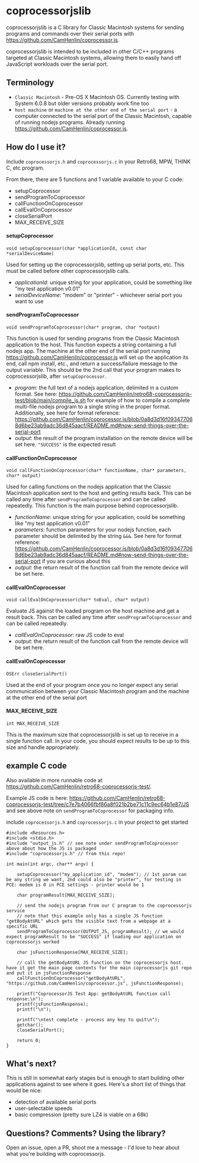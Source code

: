 # coprocessorjslib
coprocessorjslib is a C library for Classic Macintosh systems for sending programs and commands over their serial ports with https://github.com/CamHenlin/coprocessor.js.

coprocessorjslib is intended to be included in other C/C++ programs targeted at Classic Macintosh systems, allowing them to easily hand off JavaScript workloads over the serial port.

## Terminology
- `Classic Macintosh` - Pre-OS X Macintosh OS. Currently testing with System 6.0.8 but older versions probably work fine too
- `host machine` or `machine at the other end of the serial port` - a computer connected to the serial port of the Classic Macintosh, capable of running nodejs programs. Already running https://github.com/CamHenlin/coprocessor.js.

## How do I use it?

Include `coprocessorjs.h` and `coprocessorjs.c` in your Retro68, MPW, THINK C, etc program.

From there, there are 5 functions and 1 variable available to your C code:

- setupCoprocessor
- sendProgramToCoprocessor
- callFunctionOnCoprocessor
- callEvalOnCoprocessor
- closeSerialPort
- MAX_RECEIVE_SIZE

#### setupCoprocessor
`void setupCoprocessor(char *applicationId, const char *serialDeviceName)`

Used for setting up the coprocessorjslib, setting up serial ports, etc. This must be called before other coprocessorjslib calls.

- *applicationId*: unique string for your application, could be something like "my test application v0.01"
- *serialDeviceName*: "modem" or "printer" - whichever serial port you want to use

#### sendProgramToCoprocessor
`void sendProgramToCoprocessor(char* program, char *output)`

This function is used for sending programs from the Classic Macintosh application to the host. This function expects a string containing a full nodejs app. The machine at the other end of the serial port running https://github.com/CamHenlin/coprocessor.js will set up the application its end, call npm install, etc., and return a success/failure message to the output variable. This should be the 2nd call that your program makes to coprocessorjslib, after `setupCoprocessor`.

- *program*: the full text of a nodejs application, delimited in a custom format. See here: https://github.com/CamHenlin/retro68-coprocessorjs-test/blob/main/compile_js.sh for example of how to compile a complete multi-file nodejs program to a single string in the proper format. Additionally, see here for format reference: https://github.com/CamHenlin/coprocessor.js/blob/0a8d3d16f093477068d6be23ab9adc36d845aacf/README.md#now-send-things-over-the-serial-port
- *output*: the result of the program installation on the remote device will be set here. `"SUCCESS"` is the expected result

#### callFunctionOnCoprocessor
`void callFunctionOnCoprocessor(char* functionName, char* parameters, char* output)`

Used for calling functions on the nodejs application that the Classic Macintosh application sent to the host and getting results back. This can be called any time after `sendProgramToCoprocessor` and can be called repeatedly. This function is the main purpose behind coprocessorjslib.

- *functionName*: unique string for your application, could be something like "my test application v0.01"
- *parameters*: function parameters for your nodejs function, each parameter should be delimited by the string `&&&`. See here for format reference: https://github.com/CamHenlin/coprocessor.js/blob/0a8d3d16f093477068d6be23ab9adc36d845aacf/README.md#now-send-things-over-the-serial-port if you are curious about this
- *output*: the return result of the function call from the remote device will be set here. 

#### callEvalOnCoprocessor
`void callEvalOnCoprocessor(char* toEval, char* output)`

Evaluate JS against the loaded program on the host machine and get a result back. This can be called any time after `sendProgramToCoprocessor` and can be called repeatedly. 

- *callEvalOnCoprocessor*: raw JS code to eval
- *output*: the return result of the function call from the remote device will be set here. 

#### callEvalOnCoprocessor
`OSErr closeSerialPort()`

Used at the end of your program once you no longer expect any serial communication between your Classic Macintosh program and the machine at the other end of the serial port

#### MAX_RECEIVE_SIZE
`int MAX_RECEIVE_SIZE`

This is the maximum size that coprocessorjslib is set up to receive in a single function call. In your code, you should expect results to be up to this size and handle appropriately.

## example C code
Also available in more runnable code at https://github.com/CamHenlin/retro68-coprocessorjs-test/.

Example JS code is here: https://github.com/CamHenlin/retro68-coprocessorjs-test/tree/c7e7b4066fbf86a8f021b2be71c11c9ec64b1e87/JS and see above note on `sendProgramToCoprocessor` for packaging info. 

include `coprocessorjs.h` and `coprocessorjs.c` in your project to get started

```
#include <Resources.h>
#include <stdio.h>
#include "output_js.h" // see note under sendProgramToCoprocessor above about how the JS is packaged
#include "coprocessorjs.h" // from this repo!

int main(int argc, char** argv) {

    setupCoprocessor("my_application_id", "modem"); // 1st param can be any string we want, 2nd could also be "printer", for testing in PCE: modem is 0 in PCE settings - printer would be 1

    char programResult[MAX_RECEIVE_SIZE];

    // send the nodejs program from our C program to the coprocessorjs service
    // note that this example only has a single JS function "getBodyAtURL" which gets the visible text from a webpage at a specific URL
    sendProgramToCoprocessor(OUTPUT_JS, programResult); // we would expect programResult to be "SUCCESS" if loading our application on coprocessorjs worked

    char jsFunctionResponse[MAX_RECEIVE_SIZE];

    // call the getBodyAtURL JS function on the coprocessorjs host. have it get the main page contents for the main coprocessorjs git repo and put it in jsFunctionResponse
    callFunctionOnCoprocessor("getBodyAtURL", "https://github.com/CamHenlin/coprocessor.js", jsFunctionResponse);

    printf("CoprocessorJS Test App: getBodyAtURL function call response:\n");
    printf(jsFunctionResponse);
    printf("\n");

    printf("\ntest complete - process any key to quit\n");
    getchar();
    closeSerialPort();

    return 0;
}
```

## What's next?
This is still in somewhat early stages but is enough to start building other applications against to see where it goes. Here's a short list of things that would be nice:

- detection of available serial ports
- user-selectable speeds
- basic compression (pretty sure LZ4 is viable on a 68k)

## Questions? Comments? Using the library?
Open an issue, open a PR, shoot me a message - I'd love to hear about what you're building with coprocessorjs.
